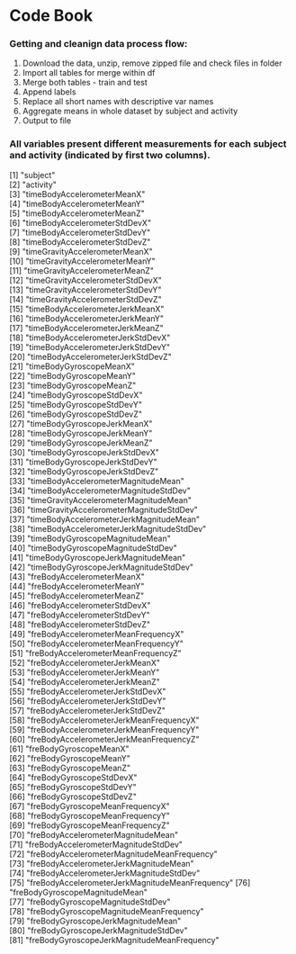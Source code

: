 # Code Book #

### Getting and cleanign data process flow: ###

1. Download the data, unzip, remove zipped file and check files in folder
2. Import all tables for merge within df
3. Merge both tables - train and test
4. Append labels
5. Replace all short names with descriptive var names
6. Aggregate means in whole dataset by subject and activity
7. Output to file 

### All variables present different measurements for each subject and activity (indicated by first two columns). ###

 [1] "subject"                                       
 [2] "activity"                                      
 [3] "timeBodyAccelerometerMeanX"                    
 [4] "timeBodyAccelerometerMeanY"                    
 [5] "timeBodyAccelerometerMeanZ"                    
 [6] "timeBodyAccelerometerStdDevX"                  
 [7] "timeBodyAccelerometerStdDevY"                  
 [8] "timeBodyAccelerometerStdDevZ"                  
 [9] "timeGravityAccelerometerMeanX"                 
[10] "timeGravityAccelerometerMeanY"                 
[11] "timeGravityAccelerometerMeanZ"                 
[12] "timeGravityAccelerometerStdDevX"               
[13] "timeGravityAccelerometerStdDevY"               
[14] "timeGravityAccelerometerStdDevZ"               
[15] "timeBodyAccelerometerJerkMeanX"                
[16] "timeBodyAccelerometerJerkMeanY"                
[17] "timeBodyAccelerometerJerkMeanZ"                
[18] "timeBodyAccelerometerJerkStdDevX"              
[19] "timeBodyAccelerometerJerkStdDevY"              
[20] "timeBodyAccelerometerJerkStdDevZ"              
[21] "timeBodyGyroscopeMeanX"                        
[22] "timeBodyGyroscopeMeanY"                        
[23] "timeBodyGyroscopeMeanZ"                        
[24] "timeBodyGyroscopeStdDevX"                      
[25] "timeBodyGyroscopeStdDevY"                      
[26] "timeBodyGyroscopeStdDevZ"                      
[27] "timeBodyGyroscopeJerkMeanX"                    
[28] "timeBodyGyroscopeJerkMeanY"                    
[29] "timeBodyGyroscopeJerkMeanZ"                    
[30] "timeBodyGyroscopeJerkStdDevX"                  
[31] "timeBodyGyroscopeJerkStdDevY"                  
[32] "timeBodyGyroscopeJerkStdDevZ"                  
[33] "timeBodyAccelerometerMagnitudeMean"            
[34] "timeBodyAccelerometerMagnitudeStdDev"          
[35] "timeGravityAccelerometerMagnitudeMean"         
[36] "timeGravityAccelerometerMagnitudeStdDev"       
[37] "timeBodyAccelerometerJerkMagnitudeMean"        
[38] "timeBodyAccelerometerJerkMagnitudeStdDev"      
[39] "timeBodyGyroscopeMagnitudeMean"                
[40] "timeBodyGyroscopeMagnitudeStdDev"              
[41] "timeBodyGyroscopeJerkMagnitudeMean"            
[42] "timeBodyGyroscopeJerkMagnitudeStdDev"          
[43] "freBodyAccelerometerMeanX"                     
[44] "freBodyAccelerometerMeanY"                     
[45] "freBodyAccelerometerMeanZ"                     
[46] "freBodyAccelerometerStdDevX"                   
[47] "freBodyAccelerometerStdDevY"                   
[48] "freBodyAccelerometerStdDevZ"                   
[49] "freBodyAccelerometerMeanFrequencyX"            
[50] "freBodyAccelerometerMeanFrequencyY"            
[51] "freBodyAccelerometerMeanFrequencyZ"            
[52] "freBodyAccelerometerJerkMeanX"                 
[53] "freBodyAccelerometerJerkMeanY"                 
[54] "freBodyAccelerometerJerkMeanZ"                 
[55] "freBodyAccelerometerJerkStdDevX"               
[56] "freBodyAccelerometerJerkStdDevY"               
[57] "freBodyAccelerometerJerkStdDevZ"               
[58] "freBodyAccelerometerJerkMeanFrequencyX"        
[59] "freBodyAccelerometerJerkMeanFrequencyY"        
[60] "freBodyAccelerometerJerkMeanFrequencyZ"        
[61] "freBodyGyroscopeMeanX"                         
[62] "freBodyGyroscopeMeanY"                         
[63] "freBodyGyroscopeMeanZ"                         
[64] "freBodyGyroscopeStdDevX"                       
[65] "freBodyGyroscopeStdDevY"                       
[66] "freBodyGyroscopeStdDevZ"                       
[67] "freBodyGyroscopeMeanFrequencyX"                
[68] "freBodyGyroscopeMeanFrequencyY"                
[69] "freBodyGyroscopeMeanFrequencyZ"                
[70] "freBodyAccelerometerMagnitudeMean"             
[71] "freBodyAccelerometerMagnitudeStdDev"           
[72] "freBodyAccelerometerMagnitudeMeanFrequency"    
[73] "freBodyAccelerometerJerkMagnitudeMean"         
[74] "freBodyAccelerometerJerkMagnitudeStdDev"       
[75] "freBodyAccelerometerJerkMagnitudeMeanFrequency"
[76] "freBodyGyroscopeMagnitudeMean"                 
[77] "freBodyGyroscopeMagnitudeStdDev"               
[78] "freBodyGyroscopeMagnitudeMeanFrequency"        
[79] "freBodyGyroscopeJerkMagnitudeMean"             
[80] "freBodyGyroscopeJerkMagnitudeStdDev"           
[81] "freBodyGyroscopeJerkMagnitudeMeanFrequency"    